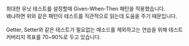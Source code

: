 최대한 유닛 테스트를 설정할때 Given-When-Then 패턴을 적용했습니다.  
왜냐하면 위와 같은 패턴이 테스트를 직관적으로 읽는데 도움을 주기 때문입니다. 
</br>  
Getter, Setter와 같은 테스트가 필요없는 메소드를 제외하고는 연습을 위해 테스트  
커버리지 목표를 70~90%로 두고 있습니다.  

